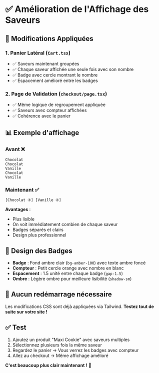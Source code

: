 # ✅ Amélioration de l'Affichage des Saveurs

## 🎯 Modifications Appliquées

### 1. Panier Latéral (`Cart.tsx`)
- ✅ Saveurs maintenant groupées
- ✅ Chaque saveur affichée une seule fois avec son nombre
- ✅ Badge avec cercle montrant le nombre
- ✅ Espacement amélioré entre les badges

### 2. Page de Validation (`checkout/page.tsx`)
- ✅ Même logique de regroupement appliquée
- ✅ Saveurs avec compteur affichées
- ✅ Cohérence avec le panier

## 📊 Exemple d'affichage

### Avant ❌
```
Chocolat
Chocolat  
Vanille
Chocolat
Vanille
```

### Maintenant ✅
```
[Chocolat ③] [Vanille ②]
```

**Avantages** :
- Plus lisible
- On voit immédiatement combien de chaque saveur
- Badges séparés et clairs
- Design plus professionnel

## 🎨 Design des Badges

- **Badge** : Fond ambre clair (`bg-amber-100`) avec texte ambre foncé
- **Compteur** : Petit cercle orange avec nombre en blanc
- **Espacement** : 1.5 unité entre chaque badge (`gap-1.5`)
- **Ombre** : Légère ombre pour meilleure lisibilité (`shadow-sm`)

## 🔄 Aucun redémarrage nécessaire

Les modifications CSS sont déjà appliquées via Tailwind. 
**Testez tout de suite sur votre site !**

## ✅ Test

1. Ajoutez un produit "Maxi Cookie" avec saveurs multiples
2. Sélectionnez plusieurs fois la même saveur
3. Regardez le panier → Vous verrez les badges avec compteur
4. Allez au checkout → Même affichage amélioré

**C'est beaucoup plus clair maintenant !** 🎉

